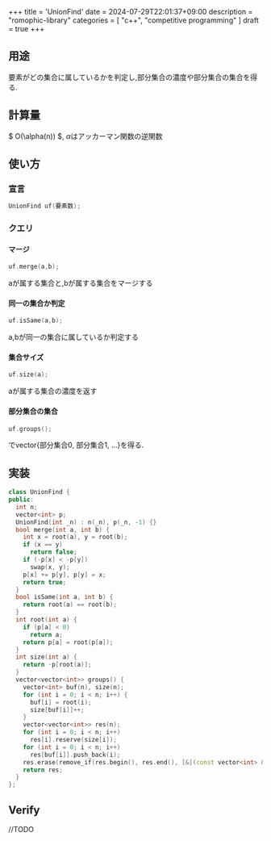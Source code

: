 +++
title = 'UnionFind'
date = 2024-07-29T22:01:37+09:00
description = "romophic-library"
categories = [
  "c++",
  "competitive programming"
]
draft = true
+++
## 用途
要素がどの集合に属しているかを判定し,部分集合の濃度や部分集合の集合を得る.

## 計算量
$ O(\alpha(n)) $, $\alpha$はアッカーマン関数の逆関数

## 使い方
### 宣言
```cpp
UnionFind uf(要素数);
```

### クエリ
#### マージ
```cpp
uf.merge(a,b);
```
aが属する集合と,bが属する集合をマージする

#### 同一の集合か判定
```cpp
uf.isSame(a,b);
```
a,bが同一の集合に属しているか判定する

#### 集合サイズ
```cpp
uf.size(a);
```
aが属する集合の濃度を返す

#### 部分集合の集合
```cpp
uf.groups();
```
でvector{部分集合0, 部分集合1, ...}を得る.

#### 

## 実装
```cpp
class UnionFind {
public:
  int n;
  vector<int> p;
  UnionFind(int _n) : n(_n), p(_n, -1) {}
  bool merge(int a, int b) {
    int x = root(a), y = root(b);
    if (x == y)
      return false;
    if (-p[x] < -p[y])
      swap(x, y);
    p[x] += p[y], p[y] = x;
    return true;
  }
  bool isSame(int a, int b) {
    return root(a) == root(b);
  }
  int root(int a) {
    if (p[a] < 0)
      return a;
    return p[a] = root(p[a]);
  }
  int size(int a) {
    return -p[root(a)];
  }
  vector<vector<int>> groups() {
    vector<int> buf(n), size(n);
    for (int i = 0; i < n; i++) {
      buf[i] = root(i);
      size[buf[i]]++;
    }
    vector<vector<int>> res(n);
    for (int i = 0; i < n; i++)
      res[i].reserve(size[i]);
    for (int i = 0; i < n; i++)
      res[buf[i]].push_back(i);
    res.erase(remove_if(res.begin(), res.end(), [&](const vector<int> &v) { return v.empty(); }), res.end());
    return res;
  }
};
```
## Verify
//TODO